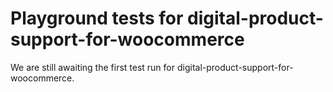 # Playground tests for digital-product-support-for-woocommerce
We are still awaiting the first test run for digital-product-support-for-woocommerce.

